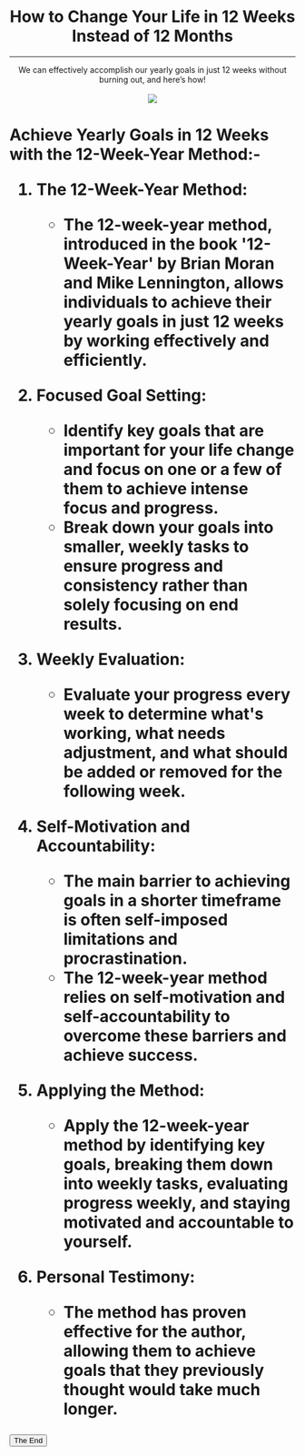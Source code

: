 <h1 align="center">How to Change Your Life in 12 Weeks Instead of 12 Months</h1><hr />
<p align="center">We can effectively accomplish our yearly goals in just 12 weeks without burning out, and here’s how!<br /><br />
<img src="https://c4.wallpaperflare.com/wallpaper/769/365/108/goal-art-arrow-arrows-wallpaper-preview.jpg" ></p>
<h1><p align="left">
Achieve Yearly Goals in 12 Weeks with the 12-Week-Year Method:-

  1. The 12-Week-Year Method:
      - The 12-week-year method, introduced in the book '12-Week-Year' by Brian Moran and Mike Lennington, allows individuals to achieve their yearly goals in just 12 weeks by working effectively and efficiently.

  2. Focused Goal Setting:
      - Identify key goals that are important for your life change and focus on one or a few of them to achieve intense focus and progress.
      - Break down your goals into smaller, weekly tasks to ensure progress and consistency rather than solely focusing on end results.

  3. Weekly Evaluation:
      - Evaluate your progress every week to determine what's working, what needs adjustment, and what should be added or removed for the following week.

  4. Self-Motivation and Accountability:
      - The main barrier to achieving goals in a shorter timeframe is often self-imposed limitations and procrastination.
      - The 12-week-year method relies on self-motivation and self-accountability to overcome these barriers and achieve success.

  5. Applying the Method:
      - Apply the 12-week-year method by identifying key goals, breaking them down into weekly tasks, evaluating progress weekly, and staying motivated and accountable to yourself.

  6. Personal Testimony:
      - The method has proven effective for the author, allowing them to achieve goals that they previously thought would take much longer.

</p></h1>
<button align="center">The End</button>
